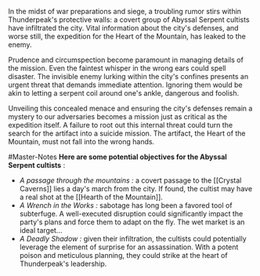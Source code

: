 In the midst of war preparations and siege, a troubling rumor stirs within Thunderpeak's protective walls: a covert group of Abyssal Serpent cultists have infiltrated the city. Vital information about the city's defenses, and worse still, the expedition for the Heart of the Mountain, has leaked to the enemy. 

Prudence and circumspection become paramount in managing details of the mission. Even the faintest whisper in the wrong ears could spell disaster. The invisible enemy lurking within the city's confines presents an urgent threat that demands immediate attention. Ignoring them would be akin to letting a serpent coil around one's ankle, dangerous and foolish.

Unveiling this concealed menace and ensuring the city's defenses remain a mystery to our adversaries becomes a mission just as critical as the expedition itself. A failure to root out this internal threat could turn the search for the artifact into a suicide mission. The artifact, the Heart of the Mountain, must not fall into the wrong hands.

#Master-Notes **Here are some potential objectives for the Abyssal Serpent cultists** :

- *A passage through the mountains :* a covert passage to the [[Crystal Caverns]] lies a day's march from the city. If found, the cultist may have a real shot at the [[Hearth of the Mountain]]. 
- *A Wrench in the Works :* sabotage has long been a favored tool of subterfuge. A well-executed disruption could significantly impact the party's plans and force them to adapt on the fly. The wet market is an ideal target...
- *A Deadly Shadow :* given their infiltration, the cultists could potentially leverage the element of surprise for an assassination. With a potent poison and meticulous planning, they could strike at the heart of Thunderpeak's leadership.
